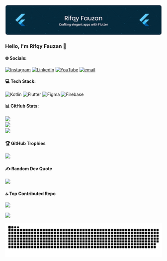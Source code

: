 <!-- ## Hello, I'm Rifqy Fauzan 👋 -->

 ![Rifqy Fauzan Banner](img/github-header-image.png)

<!-- - 🔭 I’m currently working on PT Shan Informasi Sistem (SISCOM)
- 🌱 I’m currently learning [Dart](https://dart.com) and [Kotlin](https://kotlin.com)
- ✅✅

##### Skills
![My Skills](https://go-skill-icons.vercel.app/api/icons?i=dart,kotlin,flutter,android&theme=light)
<!-- <img src="https://img.shields.io/badge/Dart-0175C2?style=for-the-badge&logo=dart&logoColor=white" />

<img src="https://img.shields.io/badge/Kotlin-B125EA?style=for-the-badge&logo=kotlin&logoColor=white" />

<img src="https://img.shields.io/badge/Flutter-02569B?style=for-the-badge&logo=flutter&logoColor=white" />

<img src="https://img.shields.io/badge/Android-3DDC84?style=for-the-badge&logo=android&logoColor=white" />

<img src="https://img.shields.io/badge/firebase-ffca28?style=for-the-badge&logo=firebase&logoColor=black" />

<img src="https://img.shields.io/badge/Figma-F24E1E?style=for-the-badge&logo=figma&logoColor=white" /> -->

<!-- ##### Connect with Me
![https://instagram.com/rifqyfauzann_](https://img.shields.io/badge/Instagram-E4405F?style=for-the-badge&logo=instagram&logoColor=white) ![https://linkedin.com/in/rifqy-fauzan-6264b6291](https://img.shields.io/badge/LinkedIn-0077B5?style=for-the-badge&logo=linkedin&logoColor=white) ![https://rifqyfauzan.netlify.app](https://img.shields.io/badge/website-000000?style=for-the-badge&logo=About.me&logoColor=white)

##### My Github Stats
![Rifqy's GitHub stats](https://github-readme-stats.vercel.app/api?username=rifqyfauzan9&show_icons=true&theme=tokyonight) -->

<!-- # 💫 About Me:
A Mobile App Developer specializing in building responsive and modern applications. With a strong focus on creating intuitive and visually appealing user interfaces, I prioritize user experience and app performance in every project I work on. -->

### Hello, I'm Rifqy Fauzan 👋


#### 🌐 Socials:
[![Instagram](https://img.shields.io/badge/Instagram-%23E4405F.svg?logo=Instagram&logoColor=white)](https://instagram.com/rifqyfauzann_) [![LinkedIn](https://img.shields.io/badge/LinkedIn-%230077B5.svg?logo=linkedin&logoColor=white)](https://linkedin.com/in/rifqy-fauzan-6264b6291) [![YouTube](https://img.shields.io/badge/YouTube-%23FF0000.svg?logo=YouTube&logoColor=white)](https://youtube.com/@rifqyfauzan5684) [![email](https://img.shields.io/badge/Email-D14836?logo=gmail&logoColor=white)](mailto:rifqyfauzann1@gmail.com) 

#### 💻 Tech Stack:
![Kotlin](https://img.shields.io/badge/kotlin-%237F52FF.svg?style=for-the-badge&logo=kotlin&logoColor=white) ![Flutter](https://img.shields.io/badge/Flutter-%2302569B.svg?style=for-the-badge&logo=Flutter&logoColor=white) ![Figma](https://img.shields.io/badge/figma-%23F24E1E.svg?style=for-the-badge&logo=figma&logoColor=white) ![Firebase](https://img.shields.io/badge/firebase-a08021?style=for-the-badge&logo=firebase&logoColor=ffcd34)
#### 📊 GitHub Stats:
![](https://github-readme-stats.vercel.app/api?username=RifqyFauzan9&theme=tokyonight&hide_border=false&include_all_commits=false&count_private=false)<br/>
![](https://nirzak-streak-stats.vercel.app/?user=RifqyFauzan9&theme=tokyonight&hide_border=false)<br/>
![](https://github-readme-stats.vercel.app/api/top-langs/?username=RifqyFauzan9&theme=tokyonight&hide_border=false&include_all_commits=false&count_private=false&layout=compact)

#### 🏆 GitHub Trophies
![](https://github-profile-trophy.vercel.app/?username=RifqyFauzan9&theme=tokyonight&no-frame=false&no-bg=true&margin-w=4)

#### ✍️ Random Dev Quote
![](https://quotes-github-readme.vercel.app/api?type=horizontal&theme=tokyonight)

#### 🔝 Top Contributed Repo
![](https://github-contributor-stats.vercel.app/api?username=RifqyFauzan9&limit=5&theme=dark&combine_all_yearly_contributions=true)


[![](https://visitcount.itsvg.in/api?id=RifqyFauzan9&icon=0&color=0)](https://visitcount.itsvg.in)

<img src="https://raw.githubusercontent.com/rifqyfauzan9/rifqyfauzan9/output/snake.svg" alt="Snake animation" />